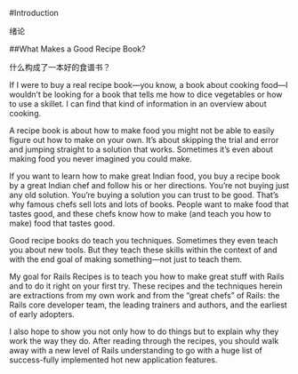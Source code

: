 #Introduction

绪论

##What Makes a Good Recipe Book?

什么构成了一本好的食谱书？

If I were to buy a real recipe book—you know, a book about cooking food—I wouldn’t be looking for a book that tells me how to dice vegetables or how to use a skillet. I can find that kind of information in an overview about cooking.

A recipe book is about how to make food you might not be able to easily figure out how to make on your own. It’s about skipping the trial and error and jumping straight to a solution that works. Sometimes it’s even about making food you never imagined you could make.

If you want to learn how to make great Indian food, you buy a recipe book by a great Indian chef and follow his or her directions. You’re not buying just any old solution. You’re buying a solution you can trust to be good. That’s why famous chefs sell lots and lots of books. People want to make food that tastes good, and these chefs know how to make (and teach you how to make) food that tastes good.

Good recipe books do teach you techniques. Sometimes they even teach you about new tools. But they teach these skills within the context of and with the end goal of making something—not just to teach them.

My goal for Rails Recipes is to teach you how to make great stuff with Rails and to do it right on your first try. These recipes and the techniques herein are extractions from my own work and from the “great chefs” of Rails: the Rails core developer team, the leading trainers and authors, and the earliest of early adopters.

I also hope to show you not only how to do things but to explain why they work the way they do. After reading through the recipes, you should walk away with a new level of Rails understanding to go with a huge list of success-fully implemented hot new application features.
